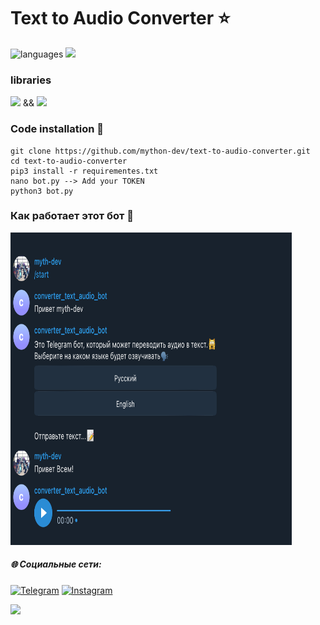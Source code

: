 # Text to Audio Converter ⭐️


![languages](https://img.shields.io/badge/Python-3-blue)
![](https://img.shields.io/github/last-commit/mython-dev/text-to-audio-converter)

### libraries

![](https://img.shields.io/badge/TeleBot-blue) && ![](https://img.shields.io/badge/gTTS-blue)


### Code installation 📝

```
git clone https://github.com/mython-dev/text-to-audio-converter.git
cd text-to-audio-converter
pip3 install -r requirementes.txt
nano bot.py --> Add your TOKEN
python3 bot.py
```


### Как работает этот бот 🤖

<img src="https://github.com/mython-dev/text-to-audio-converter/blob/main/screenshots/bot.jpeg" width="450" height="500">


##### 🌐 Социальные сети:

[![Telegram](https://img.shields.io/badge/-Telegram-090909?style=for-the-badge&logo=telegram&logoColor=27A0D9)](https://t.me/myth_dev)
[![Instagram](https://img.shields.io/badge/-Instagram-090909?style=for-the-badge&logo=instagram&logoColor=B4068E)](https://www.instagram.com/mython_dev/)

<a href="https://mython.uz/" target="_blank">
   <img src="https://img.shields.io/badge/-mython.uz-black?logo=dialogflow&style=for-the-badge">
</a>
<a href="m
